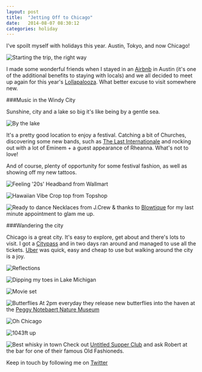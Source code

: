 ```yaml
---
layout: post
title:  "Jetting Off to Chicago"
date:   2014-08-07 08:30:12
categories: holiday
---
```


I've spoilt myself with holidays this year. Austin, Tokyo, and now Chicago! 

![Starting the trip, the right way](https://raw.githubusercontent.com/raphaelleheaf/nevercinderella/gh-pages/_assets/champagne.JPG)

I made some wonderful friends when I stayed in an [Airbnb](https://www.airbnb.co.uk/) in Austin (it's one of the additional benefits to staying with locals) and we all decided to meet up again for this year's [Lollapalooza](http://www.lollapalooza.com/). What better excuse to visit somewhere new.

###Music in the Windy City

Sunshine, city and a lake so big it's like being by a gentle sea. 

![By the lake](https://raw.githubusercontent.com/raphaelleheaf/nevercinderella/gh-pages/_assets/by_the_lake.JPG)

It's a pretty good location to enjoy a festival. Catching a bit of Churches, discovering some new bands, such as [The Last Internationale](http://www.thelastinternationale.com/) and rocking out with a lot of Eminem + a guest appearance of Rheanna. What's not to love!

And of course, plenty of opportunity for some festival fashion, as well as showing off my new tattoos.

![Feeling '20s'](https://raw.githubusercontent.com/raphaelleheaf/nevercinderella/gh-pages/_assets/1920s.JPG)
Headband from Wallmart

![Hawaiian Vibe](https://raw.githubusercontent.com/raphaelleheaf/nevercinderella/gh-pages/_assets/hawaiian.JPG)
Crop top from Topshop

![Ready to dance](https://raw.githubusercontent.com/raphaelleheaf/nevercinderella/gh-pages/_assets/diamonds.JPG) 
Necklaces from J.Crew & thanks to [Blowtique](http://www.blowtique.com/) for my last minute appointment to glam me up.

###Wandering the city

Chicago is a great city. It's easy to explore, get about and there's lots to visit. I got a [Citypass](http://www.citypass.com/chicago?mv_source=rkg&creative=53482547789&adpos=1t1&device=c&network=g&matchtype=e&gclid=CMXNwZrkq8ACFRHHtAod6hAAYg) and in two days ran around and managed to use all the tickets. [Uber](https://www.uber.com/invite/qtjwq) was quick, easy and cheap to use but walking around the city is a joy. 

![Reflections](https://raw.githubusercontent.com/raphaelleheaf/nevercinderella/gh-pages/_assets/reflections.JPG)

![Dipping my toes in Lake Michigan](https://raw.githubusercontent.com/raphaelleheaf/nevercinderella/gh-pages/_assets/toes.JPG)

![Movie set](https://raw.githubusercontent.com/raphaelleheaf/nevercinderella/gh-pages/_assets/movies.JPG)

![Butterflies](https://raw.githubusercontent.com/raphaelleheaf/nevercinderella/gh-pages/_assets/buterflies.JPG)
At 2pm everyday they release new butterflies into the haven at the [Peggy Notebaert Nature Museum](http://www.naturemuseum.org/the-museum)

![Oh Chicago](https://raw.githubusercontent.com/raphaelleheaf/nevercinderella/gh-pages/_assets/chicago.JPG)

![1043ft up](https://raw.githubusercontent.com/raphaelleheaf/nevercinderella/gh-pages/_assets/400mup.JPG)

![Best whisky in town](https://raw.githubusercontent.com/raphaelleheaf/nevercinderella/gh-pages/_assets/untitled.JPG)
Check out [Untitled Supper Club](http://untitledchicago.com/) and ask Robert at the bar for one of their famous Old Fashioneds.


Keep in touch by following me on [Twitter](https://twitter.com/cinderellanever) 



